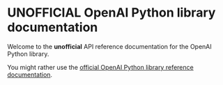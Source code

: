 # UNOFFICIAL OpenAI Python library documentation

Welcome to the **unofficial** API reference documentation for the OpenAI Python library.

You might rather use the [official OpenAI Python library reference documentation](https://github.com/openai/openai-python/blob/main/api.md).
